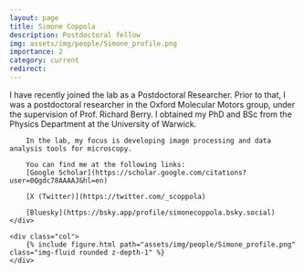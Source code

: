 ```yaml
---
layout: page
title: Simone Coppola
description: Postdoctoral fellow
img: assets/img/people/Simone_profile.png
importance: 2
category: current
redirect: 
---
```

<div class="container">
  <div class="row">
    <div class="col">
        I have recently joined the lab as a Postdoctoral Researcher. Prior to that, I was a postdoctoral researcher in the Oxford Molecular Motors group, under the supervision of Prof. Richard Berry. I obtained my PhD and BSc from the Physics Department at the University of Warwick.

        In the lab, my focus is developing image processing and data analysis tools for microscopy.

        You can find me at the following links:
        [Google Scholar](https://scholar.google.com/citations?user=0Qgdc78AAAAJ&hl=en)

        [X (Twitter)](https://twitter.com/_scoppola)

        [Bluesky](https://bsky.app/profile/simonecoppola.bsky.social)
    </div>

    <div class="col">
        {% include figure.html path="assets/img/people/Simone_profile.png" class="img-fluid rounded z-depth-1" %}
    </div>
  </div>
</div>